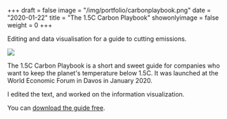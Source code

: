 +++
draft = false
image = "/img/portfolio/carbonplaybook.png"
date = "2020-01-22"
title = "The 1.5C Carbon Playbook"
showonlyimage = false
weight = 0
+++

Editing and data visualisation for a guide to cutting emissions.

<!--more-->

![](/img/portfolio/carbonplaybook.png)

The 1.5C Carbon Playbook is a short and sweet guide for companies who want to keep the planet's temperature below 1.5C. It was launched at the World Economic Forum in Davos in January 2020.

I edited the text, and worked on the information visualization.
 
You can [download the guide free](http://exponentialbusiness.org).